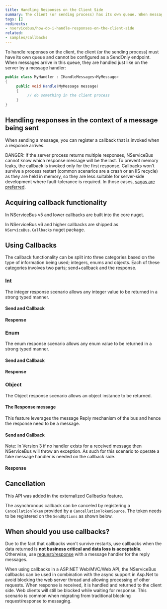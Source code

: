 ```yaml
---
title: Handling Responses on the Client Side
summary: The client (or sending process) has its own queue. When messages arrive in the queue, they are handled by a message handler.
tags: []
redirects:
- nservicebus/how-do-i-handle-responses-on-the-client-side
related:
- samples/callbacks
---
```


To handle responses on the client, the client (or the sending process) must have its own queue and cannot be configured as a SendOnly endpoint. When messages arrive in this queue, they are handled just like on the server by a message handler:


```C#
public class MyHandler : IHandleMessages<MyMessage>
{
     public void Handle(MyMessage message)
     {
          // do something in the client process
     }
}
```


## Handling responses in the context of a message being sent

When sending a message, you can register a callback that is invoked when a response arrives. 

DANGER: If the server process returns multiple responses, NServiceBus cannot know which response message will be the last. To prevent memory leaks, the callback is invoked only for the first response. Callbacks won't survive a process restart (common scenarios are a crash or an IIS recycle) as they are held in memory, so they are less suitable for server-side development where fault-tolerance is required. In those cases, [sagas are preferred](/nservicebus/sagas/).


## Acquiring callback functionality

In NServiceBus v5 and lower callbacks are built into the core nuget.

In NServiceBus v6 and higher callbacks are shipped as `NServiceBus.Callbacks` nuget package. 


## Using Callbacks 

The callback functionality can be split into three categories based on the type of information being used; integers, enums and objects. Each of these categories involves two parts; send+callback and the response.


### Int 

The integer response scenario allows any integer value to be returned in a strong typed manner.

#### Send and Callback

<!-- import IntCallback -->


#### Response

<!-- import IntCallbackResponse -->


### Enum 

The enum response scenario allows any enum value to be returned in a strong typed manner.


#### Send and Callback

<!-- import EnumCallback -->


#### Response

<!-- import EnumCallbackResponse -->


### Object 

The Object response scenario allows an object instance to be returned. 


#### The Response message

This feature leverages the message Reply mechanism of the bus and hence the response need to be a message.

<!-- import CallbackResponseMessage -->


#### Send and Callback

<!-- import ObjectCallback -->

Note: In Version 3 if no handler exists for a received message then NServiceBus will throw an exception. As such for this scenario to operate a fake message handler is needed on the callback side.

<!-- import FakeObjectCallbackHandler -->


#### Response

<!-- import ObjectCallbackResponse -->


## Cancellation 

This API was added in the externalized Callbacks feature.

The asynchronous callback can be canceled by registering a `CancellationToken` provided by a `CancellationTokenSource`. The token needs to be registered on the `SendOptions` as shown below.

<!-- import CancelCallback -->


## When should you use callbacks?

Due to the fact that callbacks won't survive restarts, use callbacks when the data returned is **not business critical and data loss is acceptable**. Otherwise, use [request/response](/samples/fullduplex) with a message handler for the reply messages.

When using callbacks in a ASP.NET Web/MVC/Web API, the NServiceBus callbacks can be used in combination with the async support in Asp.Net to avoid blocking the web server thread and allowing processing of other requests. When response is received, it is handled and returned to the client side. Web clients will still be blocked while waiting for response. This scenario is common when migrating from traditional blocking request/response to messaging.
